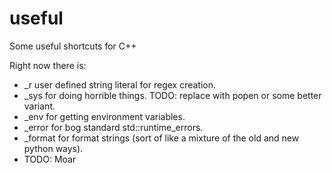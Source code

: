 # useful
Some useful shortcuts for C++

Right now there is:
* _r user defined string literal for regex creation.
* _sys for doing horrible things. TODO: replace with popen or some better variant.
* _env for getting environment variables.
* _error for bog standard std::runtime_errors.
* _format for format strings (sort of like a mixture of the old and new python ways).
* TODO: Moar
